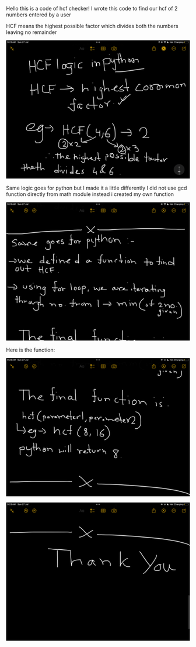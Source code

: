 Hello this is a code of hcf checker!
I wrote this code to find our hcf of 2 numbers entered by a user

HCF means the highest possible factor which divides both the numbers leaving no remainder


![HCF basic concept logic](IMG_5300.PNG)

Same logic goes for python but I made it a little differently
I did not use gcd function directly from math module 
instead i created my own function


![alt text](IMG_5301.PNG)

Here is the function:

![alt text](IMG_5302.PNG)

![alt text](IMG_5303.PNG)